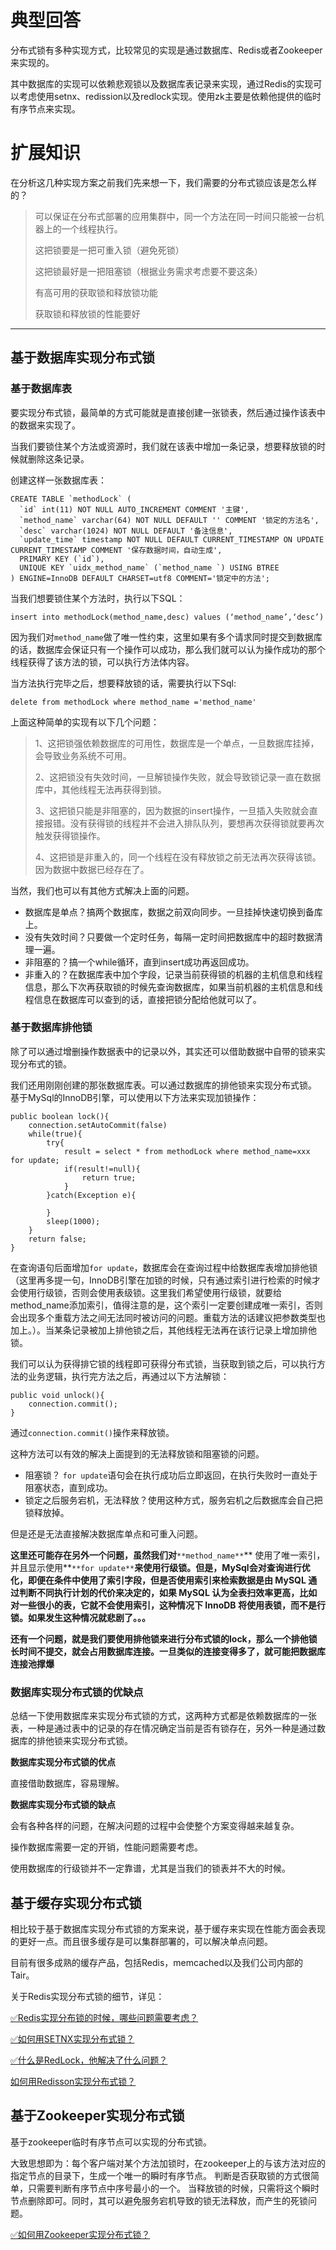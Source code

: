 # 典型回答


分布式锁有多种实现方式，比较常见的实现是通过数据库、Redis或者Zookeeper来实现的。



其中数据库的实现可以依赖悲观锁以及数据库表记录来实现，通过Redis的实现可以考虑使用setnx、redission以及redlock实现。使用zk主要是依赖他提供的临时有序节点来实现。



# 扩展知识


在分析这几种实现方案之前我们先来想一下，我们需要的分布式锁应该是怎么样的？



> 可以保证在分布式部署的应用集群中，同一个方法在同一时间只能被一台机器上的一个线程执行。
>
>  
>
> 这把锁要是一把可重入锁（避免死锁）
>
>  
>
> 这把锁最好是一把阻塞锁（根据业务需求考虑要不要这条）
>
>  
>
> 有高可用的获取锁和释放锁功能
>
>  
>
> 获取锁和释放锁的性能要好
>

---

## 基于数据库实现分布式锁
### 基于数据库表


要实现分布式锁，最简单的方式可能就是直接创建一张锁表，然后通过操作该表中的数据来实现了。



当我们要锁住某个方法或资源时，我们就在该表中增加一条记录，想要释放锁的时候就删除这条记录。



创建这样一张数据库表：



```plain
CREATE TABLE `methodLock` (
  `id` int(11) NOT NULL AUTO_INCREMENT COMMENT '主键',
  `method_name` varchar(64) NOT NULL DEFAULT '' COMMENT '锁定的方法名',
  `desc` varchar(1024) NOT NULL DEFAULT '备注信息',
  `update_time` timestamp NOT NULL DEFAULT CURRENT_TIMESTAMP ON UPDATE CURRENT_TIMESTAMP COMMENT '保存数据时间，自动生成',
  PRIMARY KEY (`id`),
  UNIQUE KEY `uidx_method_name` (`method_name `) USING BTREE
) ENGINE=InnoDB DEFAULT CHARSET=utf8 COMMENT='锁定中的方法';
```



当我们想要锁住某个方法时，执行以下SQL：



```plain
insert into methodLock(method_name,desc) values (‘method_name’,‘desc’)
```



因为我们对`method_name`做了唯一性约束，这里如果有多个请求同时提交到数据库的话，数据库会保证只有一个操作可以成功，那么我们就可以认为操作成功的那个线程获得了该方法的锁，可以执行方法体内容。



当方法执行完毕之后，想要释放锁的话，需要执行以下Sql:



```plain
delete from methodLock where method_name ='method_name'
```



上面这种简单的实现有以下几个问题：



> 1、这把锁强依赖数据库的可用性，数据库是一个单点，一旦数据库挂掉，会导致业务系统不可用。
>
>  
>
> 2、这把锁没有失效时间，一旦解锁操作失败，就会导致锁记录一直在数据库中，其他线程无法再获得到锁。
>
>  
>
> 3、这把锁只能是非阻塞的，因为数据的insert操作，一旦插入失败就会直接报错。没有获得锁的线程并不会进入排队队列，要想再次获得锁就要再次触发获得锁操作。
>
>  
>
> 4、这把锁是非重入的，同一个线程在没有释放锁之前无法再次获得该锁。因为数据中数据已经存在了。
>



当然，我们也可以有其他方式解决上面的问题。



+ 数据库是单点？搞两个数据库，数据之前双向同步。一旦挂掉快速切换到备库上。
+ 没有失效时间？只要做一个定时任务，每隔一定时间把数据库中的超时数据清理一遍。
+ 非阻塞的？搞一个while循环，直到insert成功再返回成功。
+ 非重入的？在数据库表中加个字段，记录当前获得锁的机器的主机信息和线程信息，那么下次再获取锁的时候先查询数据库，如果当前机器的主机信息和线程信息在数据库可以查到的话，直接把锁分配给他就可以了。



### 基于数据库排他锁


除了可以通过增删操作数据表中的记录以外，其实还可以借助数据中自带的锁来实现分布式的锁。



我们还用刚刚创建的那张数据库表。可以通过数据库的排他锁来实现分布式锁。 基于MySql的InnoDB引擎，可以使用以下方法来实现加锁操作：



```plain
public boolean lock(){
    connection.setAutoCommit(false)
    while(true){
        try{
            result = select * from methodLock where method_name=xxx for update;
            if(result!=null){
                return true;
            }
        }catch(Exception e){

        }
        sleep(1000);
    }
    return false;
}
```



在查询语句后面增加`for update`，数据库会在查询过程中给数据库表增加排他锁（这里再多提一句，InnoDB引擎在加锁的时候，只有通过索引进行检索的时候才会使用行级锁，否则会使用表级锁。这里我们希望使用行级锁，就要给method_name添加索引，值得注意的是，这个索引一定要创建成唯一索引，否则会出现多个重载方法之间无法同时被访问的问题。重载方法的话建议把参数类型也加上。）。当某条记录被加上排他锁之后，其他线程无法再在该行记录上增加排他锁。



我们可以认为获得排它锁的线程即可获得分布式锁，当获取到锁之后，可以执行方法的业务逻辑，执行完方法之后，再通过以下方法解锁：



```plain
public void unlock(){
    connection.commit();
}
```



通过`connection.commit()`操作来释放锁。



这种方法可以有效的解决上面提到的无法释放锁和阻塞锁的问题。



+ 阻塞锁？ `for update`语句会在执行成功后立即返回，在执行失败时一直处于阻塞状态，直到成功。
+ 锁定之后服务宕机，无法释放？使用这种方式，服务宕机之后数据库会自己把锁释放掉。



但是还是无法直接解决数据库单点和可重入问题。



**这里还可能存在另外一个问题，虽然我们对**`**method_name**`** 使用了唯一索引，并且显示使用**`**for update**`**来使用行级锁。但是，MySql会对查询进行优化，即便在条件中使用了索引字段，但是否使用索引来检索数据是由 MySQL 通过判断不同执行计划的代价来决定的，如果 MySQL 认为全表扫效率更高，比如对一些很小的表，它就不会使用索引，这种情况下 InnoDB 将使用表锁，而不是行锁。如果发生这种情况就悲剧了。。。**



**还有一个问题，就是我们要使用排他锁来进行分布式锁的lock，那么一个排他锁长时间不提交，就会占用数据库连接。一旦类似的连接变得多了，就可能把数据库连接池撑爆**



### 数据库实现分布式锁的优缺点


总结一下使用数据库来实现分布式锁的方式，这两种方式都是依赖数据库的一张表，一种是通过表中的记录的存在情况确定当前是否有锁存在，另外一种是通过数据库的排他锁来实现分布式锁。



**数据库实现分布式锁的优点**



直接借助数据库，容易理解。



**数据库实现分布式锁的缺点**



会有各种各样的问题，在解决问题的过程中会使整个方案变得越来越复杂。



操作数据库需要一定的开销，性能问题需要考虑。



使用数据库的行级锁并不一定靠谱，尤其是当我们的锁表并不大的时候。



## 基于缓存实现分布式锁


相比较于基于数据库实现分布式锁的方案来说，基于缓存来实现在性能方面会表现的更好一点。而且很多缓存是可以集群部署的，可以解决单点问题。



目前有很多成熟的缓存产品，包括Redis，memcached以及我们公司内部的Tair。



关于Redis实现分布式锁的细节，详见：



[✅Redis实现分布锁的时候，哪些问题需要考虑？](https://www.yuque.com/hollis666/qyhor6/zrney050xgem0voc)



[✅如何用SETNX实现分布式锁？](https://www.yuque.com/hollis666/qyhor6/feovxr7gr8ois5yt)



[✅什么是RedLock，他解决了什么问题？](https://www.yuque.com/hollis666/qyhor6/lxzg0ubs2xpvenxw)



[如何用Redisson实现分布式锁？](https://www.yuque.com/hollis666/qyhor6/gdsvngueclva39ve)



## 基于Zookeeper实现分布式锁


基于zookeeper临时有序节点可以实现的分布式锁。



大致思想即为：每个客户端对某个方法加锁时，在zookeeper上的与该方法对应的指定节点的目录下，生成一个唯一的瞬时有序节点。 判断是否获取锁的方式很简单，只需要判断有序节点中序号最小的一个。 当释放锁的时候，只需将这个瞬时节点删除即可。同时，其可以避免服务宕机导致的锁无法释放，而产生的死锁问题。



[✅如何用Zookeeper实现分布式锁？](https://www.yuque.com/hollis666/qyhor6/bdxuqt775i5zo9kz)

  


